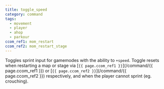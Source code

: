 ```yaml
---
title: toggle_speed
category: command
tags:
  - movement
  - player
  - ahop
  - parkour
ccom_ref1: mom_restart
ccom_ref2: mom_restart_stage
---
```


Toggles sprint input for gamemodes with the ability to `+speed`. Toggle resets when restarting a map or stage via [`{{ page.ccom_ref1 }}`](/command/{{ page.ccom_ref1 }}) or [`{{ page.ccom_ref2 }}`](/command/{{ page.ccom_ref2 }}) respectively, and when the player cannot sprint (eg. crouching).
